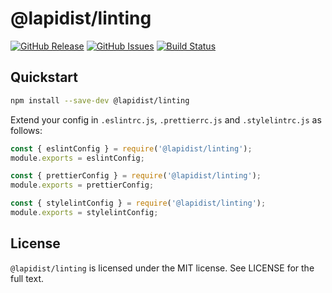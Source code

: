 # @lapidist/linting

[![GitHub Release](https://img.shields.io/github/release/bylapidist/linting.svg?style=flat)](https://github.com/bylapidist/linting/releases)
[![GitHub Issues](https://img.shields.io/github/issues/bylapidist/linting.svg?style=flat)](https://github.com/bylapidist/linting/issues)
[![Build Status](https://github.com/bylapidist/linting/workflows/Release/badge.svg)](https://github.com/bylapidist/linting/actions?query=workflow%3ARelease)

## Quickstart

```bash
npm install --save-dev @lapidist/linting
```

Extend your config in `.eslintrc.js`, `.prettierrc.js` and `.stylelintrc.js` as follows:

```js
const { eslintConfig } = require('@lapidist/linting');
module.exports = eslintConfig;
```

```js
const { prettierConfig } = require('@lapidist/linting');
module.exports = prettierConfig;
```

```js
const { stylelintConfig } = require('@lapidist/linting');
module.exports = stylelintConfig;
```

## License
`@lapidist/linting` is licensed under the MIT license. See LICENSE for the full text.
